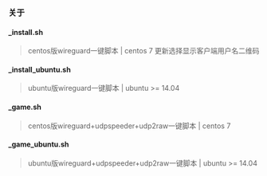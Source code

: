 ### 关于


#### _install.sh
> centos版wireguard一键脚本 | centos 7  更新选择显示客户端用户名二维码
#### _install_ubuntu.sh
> ubuntu版wireguard一键脚本 | ubuntu >= 14.04
#### _game.sh
> centos版wireguard+udpspeeder+udp2raw一键脚本 | centos 7
#### _game_ubuntu.sh
> ubuntu版wireguard+udpspeeder+udp2raw一键脚本 | ubuntu >= 14.04


